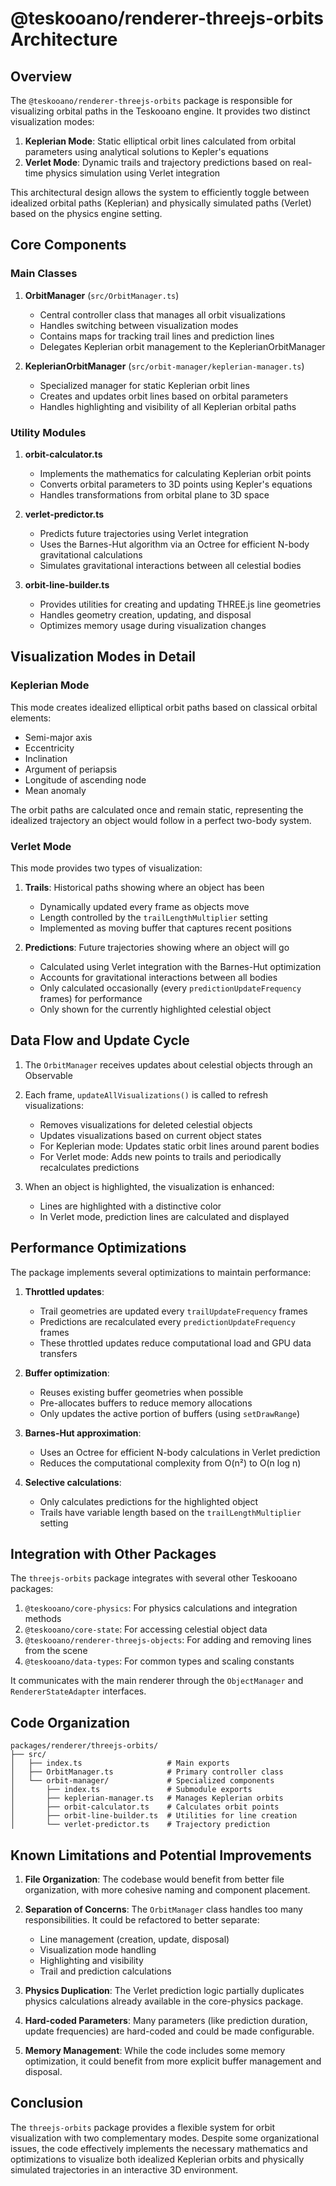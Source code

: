 # @teskooano/renderer-threejs-orbits Architecture

## Overview

The `@teskooano/renderer-threejs-orbits` package is responsible for visualizing orbital paths in the Teskooano engine. It provides two distinct visualization modes:

1. **Keplerian Mode**: Static elliptical orbit lines calculated from orbital parameters using analytical solutions to Kepler's equations
2. **Verlet Mode**: Dynamic trails and trajectory predictions based on real-time physics simulation using Verlet integration

This architectural design allows the system to efficiently toggle between idealized orbital paths (Keplerian) and physically simulated paths (Verlet) based on the physics engine setting.

## Core Components

### Main Classes

1. **OrbitManager** (`src/OrbitManager.ts`)

   - Central controller class that manages all orbit visualizations
   - Handles switching between visualization modes
   - Contains maps for tracking trail lines and prediction lines
   - Delegates Keplerian orbit management to the KeplerianOrbitManager

2. **KeplerianOrbitManager** (`src/orbit-manager/keplerian-manager.ts`)
   - Specialized manager for static Keplerian orbit lines
   - Creates and updates orbit lines based on orbital parameters
   - Handles highlighting and visibility of all Keplerian orbital paths

### Utility Modules

1. **orbit-calculator.ts**

   - Implements the mathematics for calculating Keplerian orbit points
   - Converts orbital parameters to 3D points using Kepler's equations
   - Handles transformations from orbital plane to 3D space

2. **verlet-predictor.ts**

   - Predicts future trajectories using Verlet integration
   - Uses the Barnes-Hut algorithm via an Octree for efficient N-body gravitational calculations
   - Simulates gravitational interactions between all celestial bodies

3. **orbit-line-builder.ts**
   - Provides utilities for creating and updating THREE.js line geometries
   - Handles geometry creation, updating, and disposal
   - Optimizes memory usage during visualization changes

## Visualization Modes in Detail

### Keplerian Mode

This mode creates idealized elliptical orbit paths based on classical orbital elements:

- Semi-major axis
- Eccentricity
- Inclination
- Argument of periapsis
- Longitude of ascending node
- Mean anomaly

The orbit paths are calculated once and remain static, representing the idealized trajectory an object would follow in a perfect two-body system.

### Verlet Mode

This mode provides two types of visualization:

1. **Trails**: Historical paths showing where an object has been

   - Dynamically updated every frame as objects move
   - Length controlled by the `trailLengthMultiplier` setting
   - Implemented as moving buffer that captures recent positions

2. **Predictions**: Future trajectories showing where an object will go
   - Calculated using Verlet integration with the Barnes-Hut optimization
   - Accounts for gravitational interactions between all bodies
   - Only calculated occasionally (every `predictionUpdateFrequency` frames) for performance
   - Only shown for the currently highlighted celestial object

## Data Flow and Update Cycle

1. The `OrbitManager` receives updates about celestial objects through an Observable
2. Each frame, `updateAllVisualizations()` is called to refresh visualizations:

   - Removes visualizations for deleted celestial objects
   - Updates visualizations based on current object states
   - For Keplerian mode: Updates static orbit lines around parent bodies
   - For Verlet mode: Adds new points to trails and periodically recalculates predictions

3. When an object is highlighted, the visualization is enhanced:
   - Lines are highlighted with a distinctive color
   - In Verlet mode, prediction lines are calculated and displayed

## Performance Optimizations

The package implements several optimizations to maintain performance:

1. **Throttled updates**:

   - Trail geometries are updated every `trailUpdateFrequency` frames
   - Predictions are recalculated every `predictionUpdateFrequency` frames
   - These throttled updates reduce computational load and GPU data transfers

2. **Buffer optimization**:

   - Reuses existing buffer geometries when possible
   - Pre-allocates buffers to reduce memory allocations
   - Only updates the active portion of buffers (using `setDrawRange`)

3. **Barnes-Hut approximation**:

   - Uses an Octree for efficient N-body calculations in Verlet prediction
   - Reduces the computational complexity from O(n²) to O(n log n)

4. **Selective calculations**:
   - Only calculates predictions for the highlighted object
   - Trails have variable length based on the `trailLengthMultiplier` setting

## Integration with Other Packages

The `threejs-orbits` package integrates with several other Teskooano packages:

1. `@teskooano/core-physics`: For physics calculations and integration methods
2. `@teskooano/core-state`: For accessing celestial object data
3. `@teskooano/renderer-threejs-objects`: For adding and removing lines from the scene
4. `@teskooano/data-types`: For common types and scaling constants

It communicates with the main renderer through the `ObjectManager` and `RendererStateAdapter` interfaces.

## Code Organization

```
packages/renderer/threejs-orbits/
├── src/
│   ├── index.ts                   # Main exports
│   ├── OrbitManager.ts            # Primary controller class
│   └── orbit-manager/             # Specialized components
│       ├── index.ts               # Submodule exports
│       ├── keplerian-manager.ts   # Manages Keplerian orbits
│       ├── orbit-calculator.ts    # Calculates orbit points
│       ├── orbit-line-builder.ts  # Utilities for line creation
│       └── verlet-predictor.ts    # Trajectory prediction
```

## Known Limitations and Potential Improvements

1. **File Organization**: The codebase would benefit from better file organization, with more cohesive naming and component placement.

2. **Separation of Concerns**: The `OrbitManager` class handles too many responsibilities. It could be refactored to better separate:

   - Line management (creation, update, disposal)
   - Visualization mode handling
   - Highlighting and visibility
   - Trail and prediction calculations

3. **Physics Duplication**: The Verlet prediction logic partially duplicates physics calculations already available in the core-physics package.

4. **Hard-coded Parameters**: Many parameters (like prediction duration, update frequencies) are hard-coded and could be made configurable.

5. **Memory Management**: While the code includes some memory optimization, it could benefit from more explicit buffer management and disposal.

## Conclusion

The `threejs-orbits` package provides a flexible system for orbit visualization with two complementary modes. Despite some organizational issues, the code effectively implements the necessary mathematics and optimizations to visualize both idealized Keplerian orbits and physically simulated trajectories in an interactive 3D environment.
